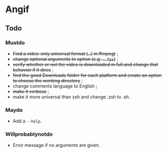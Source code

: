 # Angif

## Todo
### Mustdo
- ~~Find a video-only universal format (`-f` in ffmpeg)~~ ;
- ~~change optional arguments to option (e.g. `--fps`)~~ ;
- ~~verify whether or not the video is downloaded in full and change that behavior if it does~~ ;
- ~~find the good Downloads folder for each platform and create an option to choose the working directory~~ ;
- change comments language to English ;
- ~~make it verbose~~ ;
- make it more universal than zsh and change .zsh to .sh.

### Maydo
- Add a `--help`.

### Willprobablynotdo
- Error message if no arguments are given.
